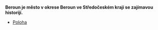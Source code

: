 **Beroun je město v okrese Beroun ve Středočeském kraji se zajímavou historijí.**

- [Poloha](/poloha.md)
